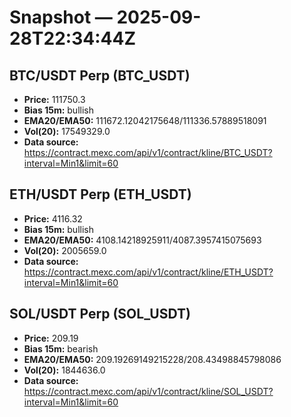 # Snapshot — 2025-09-28T22:34:44Z

## BTC/USDT Perp (BTC_USDT)
- **Price:** 111750.3
- **Bias 15m:** bullish
- **EMA20/EMA50:** 111672.12042175648/111336.57889518091
- **Vol(20):** 17549329.0
- **Data source:** https://contract.mexc.com/api/v1/contract/kline/BTC_USDT?interval=Min1&limit=60

## ETH/USDT Perp (ETH_USDT)
- **Price:** 4116.32
- **Bias 15m:** bullish
- **EMA20/EMA50:** 4108.14218925911/4087.3957415075693
- **Vol(20):** 2005659.0
- **Data source:** https://contract.mexc.com/api/v1/contract/kline/ETH_USDT?interval=Min1&limit=60

## SOL/USDT Perp (SOL_USDT)
- **Price:** 209.19
- **Bias 15m:** bearish
- **EMA20/EMA50:** 209.19269149215228/208.43498845798086
- **Vol(20):** 1844636.0
- **Data source:** https://contract.mexc.com/api/v1/contract/kline/SOL_USDT?interval=Min1&limit=60
